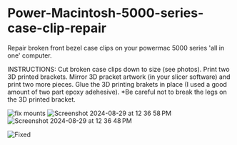 # Power-Macintosh-5000-series-case-clip-repair

Repair broken front bezel case clips on your powermac 5000 series 'all in one' computer.

INSTRUCTIONS:
Cut broken case clips down to size (see photos). 
Print two 3D printed brackets. Mirror 3D pracket artwork (in your slicer software) and print two more pieces.
Glue the 3D printing brakets in place (I used a good amount of two part epoxy adehesive).
*Be careful not to break the legs on the 3D printed bracket.

![fix mounts](https://github.com/user-attachments/assets/6e7a4abf-e344-4a57-a7e1-7daf1b7fdecb)
![Screenshot 2024-08-29 at 12 36 58 PM](https://github.com/user-attachments/assets/dad19b26-92cd-450e-bd8a-2884098046c1)
![Screenshot 2024-08-29 at 12 36 48 PM](https://github.com/user-attachments/assets/149f2aee-71cb-4f35-8433-8f6dd4ed13e6)

![Fixed](https://github.com/user-attachments/assets/6ab5bdc8-2bec-4cd9-ada0-b0f1190ee23b)
